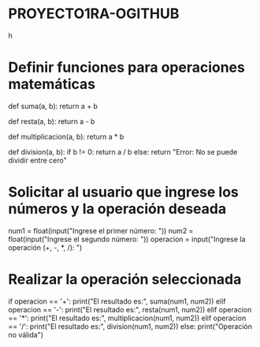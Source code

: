# PROYECTO1RA-OGITHUB
  h
# Definir funciones para operaciones matemáticas
def suma(a, b):
    return a + b

def resta(a, b):
    return a - b

def multiplicacion(a, b):
    return a * b

def division(a, b):
    if b != 0:
        return a / b
    else:
        return "Error: No se puede dividir entre cero"

# Solicitar al usuario que ingrese los números y la operación deseada
num1 = float(input("Ingrese el primer número: "))
num2 = float(input("Ingrese el segundo número: "))
operacion = input("Ingrese la operación (+, -, *, /): ")

# Realizar la operación seleccionada
if operacion == '+':
    print("El resultado es:", suma(num1, num2))
elif operacion == '-':
    print("El resultado es:", resta(num1, num2))
elif operacion == '*':
    print("El resultado es:", multiplicacion(num1, num2))
elif operacion == '/':
    print("El resultado es:", division(num1, num2))
else:
    print("Operación no válida")

